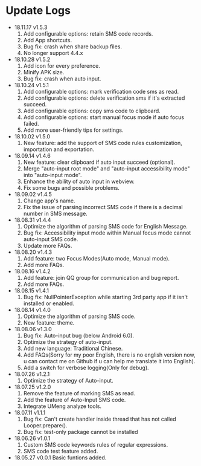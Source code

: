 # Update Logs
- 18.11.17 v1.5.3
  1. Add configurable options: retain SMS code records.
  2. Add App shortcuts.
  3. Bug fix: crash when share backup files.
  4. No longer support 4.4.x
- 18.10.28 v1.5.2
  1. Add icon for every preference.
  2. Minify APK size.
  3. Bug fix: crash when auto input.
- 18.10.24 v1.5.1
  1. Add configurable options: mark verification code sms as read.
  2. Add configurable options: delete verification sms if it's extracted succeed.
  3. Add configurable options: copy sms code to clipboard.
  4. Add configurable options: start manual focus mode if auto focus failed.
  5. Add more user-friendly tips for settings.
- 18.10.02 v1.5.0
  1. New feature: add the support of SMS code rules customization, importation and exportation.
- 18.09.14 v1.4.6
  1. New feature: clear clipboard if auto input succeed (optional).
  2. Merge "auto-input root mode" and "auto-input accessibility mode" into "auto-input mode".
  3. Enhance the ability of auto input in webview.
  4. Fix some bugs and possible problems.
- 18.09.02 v1.4.5
  1. Change app's name.
  2. Fix the issue of parsing incorrect SMS code if there is a decimal number in SMS message.
- 18.08.31 v1.4.4
  1. Optimize the algorithm of parsing SMS code for English Message.
  2. Bug fix: Accessibility input mode within Manual focus mode cannot auto-input SMS code.
  3. Update more FAQs.
- 18.08.20 v1.4.3
  1. Add feature: two Focus Modes(Auto mode, Manual mode).
  2. Add more FAQs.
- 18.08.16 v1.4.2
  1. Add feature: join QQ group for communication and bug report.
  2. Add more FAQs.
- 18.08.15 v1.4.1
  1. Bug fix: NullPointerException while starting 3rd party app if it isn't installed or enabled.
- 18.08.14 v1.4.0
  1. Optimize the algorithm of parsing SMS code.
  2. New feature: theme.
- 18.08.06 v1.3.0
  1. Bug fix: Auto-input bug (below Android 6.0).
  2. Optimize the strategy of auto-input.
  3. Add new language: Traditional Chinese.
  4. Add FAQs(Sorry for my poor English, there is no english version now, u can contact me on Github if u can help me translate it into English).
  5. Add a switch for verbose logging(Only for debug).
- 18.07.26 v1.2.1
  1. Optimize the strategy of Auto-input.
- 18.07.25 v1.2.0
  1. Remove the feature of marking SMS as read.
  2. Add the feature of Auto-Input SMS code.
  3. Integrate UMeng analyze tools.
- 18.07.11 v1.1.1
  1. Bug fix: Can't create handler inside thread that has not called Looper.prepare().
  2. Bug fix: test-only package cannot be installed
- 18.06.26 v1.0.1 
  1. Custom SMS code keywords rules of regular expressions.
  2. SMS code test feature added.
- 18.05.27 v0.0.1 Basic funtions added.